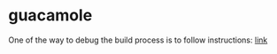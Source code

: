 # guacamole

One of the way to debug the build process is to follow instructions:
[link](https://medium.com/@joachim.beckers/debugging-an-annotation-processor-using-intellij-idea-in-2018-cde72758b78a)